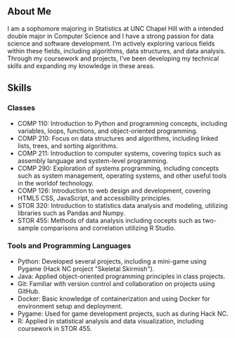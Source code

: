 ## About Me
I am a sophomore majoring in Statistics at UNC Chapel Hill with a intended double major in Computer Science and I have a strong passion for data science and software development. I’m actively exploring various fields within these fields, including algorithms, data structures, and data analysis. Through my coursework and projects, I’ve been developing my technical skills and expanding my knowledge in these areas.

## Skills

### Classes
- COMP 110: Introduction to Python and programming concepts, including variables, loops, functions, and object-oriented programming.
- COMP 210: Focus on data structures and algorithms, including linked lists, trees, and sorting algorithms.
- COMP 211: Introduction to computer systems, covering topics such as assembly language and system-level programming.
- COMP 290: Exploration of systems programming, including concepts such as system management, operating systems, and other useful tools in the worldof technology.
- COMP 126: Introduction to web design and development, covering HTML5 CSS, JavaScript, and accessibility principles.
- STOR 320: Introduction to statistics data analysis and modeling, utilizing libraries such as Pandas and Numpy.
- STOR 455: Methods of data analysis including cocepts such as two-sample comparisons and correlation utilizing R Studio.

### Tools and Programming Languages
- Python: Developed several projects, including a mini-game using Pygame (Hack NC project "Skeletal Skirmish"). 
- Java: Applied object-oriented programming principles in class projects.
- Git: Familiar with version control and collaboration on projects using GitHub.
- Docker: Basic knowledge of containerization and using Docker for environment setup and deployment.
- Pygame: Used for game development projects, such as during Hack NC.
- R: Applied in statistical analysis and data visualization, including coursework in STOR 455.
